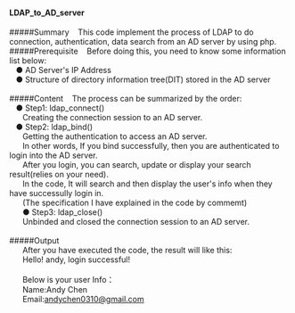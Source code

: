 #### LDAP_to_AD_server<br/>
#####Summary
&nbsp;&nbsp;&nbsp;This code implement the process of LDAP to do connection, authentication, data search from an AD server by using php.
<br/>
#####Prerequisite
&nbsp;&nbsp;&nbsp;Before doing this, you need to know some information list below:<br/>
&nbsp;&nbsp;&nbsp;● AD Server's IP Address<br/>
&nbsp;&nbsp;&nbsp;● Structure of directory information tree(DIT) stored in the AD server<br/>
<br/>
#####Content
&nbsp;&nbsp;&nbsp;The process can be summarized by the order:<br/>
&nbsp;&nbsp;&nbsp;● Step1: ldap_connect()<br/>
&nbsp;&nbsp;&nbsp;&nbsp;&nbsp;&nbsp;Creating the connection session to an AD server.<br/>
&nbsp;&nbsp;&nbsp;● Step2: ldap_bind()<br/>
&nbsp;&nbsp;&nbsp;&nbsp;&nbsp;&nbsp;Getting the authentication to access an AD server.<br/>
&nbsp;&nbsp;&nbsp;&nbsp;&nbsp;&nbsp;In other words, If you bind successfully, then you are authenticated to login into the AD server.<br/>
&nbsp;&nbsp;&nbsp;&nbsp;&nbsp;&nbsp;After you login, you can search, update or display your search result(relies on your need).<br/>
&nbsp;&nbsp;&nbsp;&nbsp;&nbsp;&nbsp;In the code, It will search and then display the user's info when they have successully login in.<br/>
&nbsp;&nbsp;&nbsp;&nbsp;&nbsp;&nbsp;(The specification I have explained in the code by commemt)<br/>
&nbsp;&nbsp;&nbsp;&nbsp;&nbsp;&nbsp;● Step3: ldap_close()<br/>
&nbsp;&nbsp;&nbsp;&nbsp;&nbsp;&nbsp;Unbinded and closed the connection session to an AD server.<br/>
<br/>
#####Output<br/>
&nbsp;&nbsp;&nbsp;&nbsp;&nbsp;&nbsp;After you have executed the code, the result will like this:<br/>
&nbsp;&nbsp;&nbsp;&nbsp;&nbsp;&nbsp;Hello! andy, login successful!<br/>
<br/>
&nbsp;&nbsp;&nbsp;&nbsp;&nbsp;&nbsp;Below is your user Info：<br/>
&nbsp;&nbsp;&nbsp;&nbsp;&nbsp;&nbsp;Name:Andy Chen<br/>
&nbsp;&nbsp;&nbsp;&nbsp;&nbsp;&nbsp;Email:andychen0310@gmail.com<br/>
